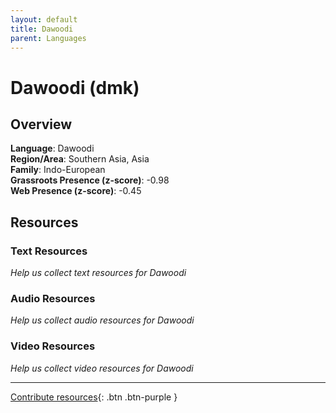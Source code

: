 ```yaml
---
layout: default
title: Dawoodi
parent: Languages
---
```


# Dawoodi (dmk)

## Overview

**Language**: Dawoodi  
**Region/Area**: Southern Asia, Asia  
**Family**: Indo-European  
**Grassroots Presence (z-score)**: -0.98  
**Web Presence (z-score)**: -0.45  

## Resources

### Text Resources
*Help us collect text resources for Dawoodi*

### Audio Resources
*Help us collect audio resources for Dawoodi*

### Video Resources
*Help us collect video resources for Dawoodi*

---

[Contribute resources](https://forms.office.com/e/1SfLJx3u1r){: .btn .btn-purple }

